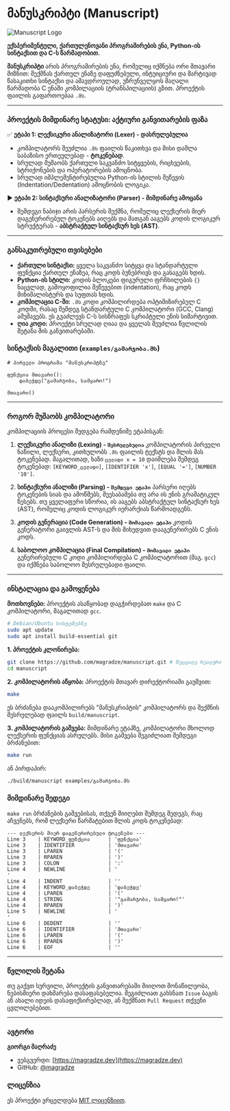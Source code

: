 # მანუსკრიპტი (Manuscript)

![Manuscript Logo](https://placehold.co/800x300/333/eee?text=მანუსკრიპტი)

**ექსპერიმენტული, ქართულენოვანი პროგრამირების ენა, Python-ის სინტაქსით და C-ს წარმადობით.**

**მანუსკრიპტი** არის პროგრამირების ენა, რომელიც იქმნება ორი მთავარი მიზნით: შექმნას ქართულ ენაზე დაფუძნებული, ინტუიციური და მარტივად წასაკითხი სინტაქსი და ამავდროულად, უზრუნველყოს მაღალი წარმადობა C ენაში კომპილაციის (ტრანსპილაციის) გზით. პროექტის ფაილის გაფართოებაა `.მს`.

---

### პროექტის მიმდინარე სტატუსი: **აქტიური განვითარების ფაზა**

✅ **ეტაპი 1: ლექსიკური ანალიზატორი (Lexer) - დასრულებულია**
*   კომპილატორს შეუძლია `.მს` ფაილის წაკითხვა და მისი დაშლა საბაზისო ერთეულებად - **ტოკენებად**.
*   სრულად მუშაობს ქართული საკვანძო სიტყვების, რიცხვების, სტრიქონების და ოპერატორების ამოცნობა.
*   სრულად იმპლემენტირებულია Python-ის სტილის შეწევის (Indentation/Dedentation) ამოცნობის ლოგიკა.

▶️ **ეტაპი 2: სინტაქსური ანალიზატორი (Parser) - მიმდინარე ამოცანა**
*   შემდეგი ნაბიჯი არის პარსერის შექმნა, რომელიც ლექსერის მიერ დაგენერირებულ ტოკენებს აიღებს და მათგან ააგებს კოდის ლოგიკურ სტრუქტურას - **აბსტრაქტულ სინტაქსურ ხეს (AST)**.

---

### განსაკუთრებული თვისებები

*   **ქართული სინტაქსი:** ყველა საკვანძო სიტყვა და სტანდარტული ფუნქცია ქართულ ენაზეა, რაც კოდს ბუნებრივს და გასაგებს ხდის.
*   **Python-ის სტილი:** კოდის ბლოკები ფიგურული ფრჩხილების `{}` ნაცვლად, გამოყოფილია შეწევებით (indentation), რაც კოდს მინიმალისტურს და სუფთას ხდის.
*   **კომპილაცია C-ში:** `.მს` კოდი კომპილირდება ოპტიმიზირებულ C კოდში, რასაც შემდეგ სტანდარტული C კომპილატორი (GCC, Clang) ამუშავებს. ეს გვაძლევს C-ს სისწრაფეს სკრიპტული ენის სიმარტივით.
*   **ღია კოდი:** პროექტი სრულად ღიაა და ყველას შეუძლია წვლილის შეტანა მის განვითარებაში.

### სინტაქსის მაგალითი (`examples/გამარჯობა.მს`)

```georgian-python
# პირველი პროგრამა "მანუსკრიპტზე"

ფუნქცია მთავარი():
    დაბეჭდე("გამარჯობა, სამყარო!")

მთავარი()
```

---

### როგორ მუშაობს კომპილატორი

კომპილაციის პროცესი შედგება რამდენიმე ეტაპისგან:

1.  **ლექსიკური ანალიზი (Lexing) - `შესრულებულია`**
    კომპილატორის პირველი ნაწილი, ლექსერი, კითხულობს `.მს` ფაილის ტექსტს და შლის მას ტოკენებად. მაგალითად, ხაზი `ცვლადი x = 10` დაიშლება შემდეგ ტოკენებად: `[KEYWORD_ცვლადი]`, `[IDENTIFIER 'x']`, `[EQUAL '=']`, `[NUMBER '10']`.

2.  **სინტაქსური ანალიზი (Parsing) - `შემდეგი ეტაპი`**
    პარსერი იღებს ტოკენების სიას და ამოწმებს, შეესაბამება თუ არა ის ენის გრამატიკულ წესებს. თუ ყველაფერი სწორია, ის ააგებს აბსტრაქტულ სინტაქსურ ხეს (AST), რომელიც კოდის ლოგიკურ იერარქიას წარმოადგენს.

3.  **კოდის გენერაცია (Code Generation) - `მომავალი ეტაპი`**
    კოდის გენერატორი გაივლის AST-ს და მის მიხედვით დააგენერირებს C ენის კოდს.

4.  **საბოლოო კომპილაცია (Final Compilation) - `მომავალი ეტაპი`**
    გენერირებული C კოდი კომპილირდება C კომპილატორით (მაგ. `gcc`) და იქმნება საბოლოო შესრულებადი ფაილი.

---

### ინსტალაცია და გამოყენება

**მოთხოვნები:**
პროექტის ასაწყობად დაგჭირდებათ `make` და C კომპილატორი, მაგალითად `gcc`.
```bash
# Debian/Ubuntu სისტემებზე
sudo apt update
sudo apt install build-essential git
```

**1. პროექტის კლონირება:**
```bash
git clone https://github.com/magradze/manuscript.git # შეცვალე რეალური ლინკით
cd manuscript
```

**2. კომპილატორის აწყობა:**
პროექტის მთავარ დირექტორიაში გაუშვით:
```bash
make
```
ეს ბრძანება დააკომპილირებს "მანუსკრიპტის" კომპილატორს და შექმნის შესრულებად ფაილს `build/manuscript`.

**3. კომპილატორის გაშვება:**
მიმდინარე ეტაპზე, კომპილატორი მხოლოდ ლექსერის ფუნქციას ასრულებს. მისი გაშვება შეგიძლიათ შემდეგი ბრძანებით:
```bash
make run
```
ან პირდაპირ:
```bash
./build/manuscript examples/გამარჯობა.მს
```

### მიმდინარე შედეგი

`make run` ბრძანების გაშვებისას, თქვენ მიიღებთ შემდეგ შედეგს, რაც აჩვენებს, რომ ლექსერი წარმატებით შლის კოდს ტოკენებად:
```
--- ლექსერის მიერ დაგენერირებული ტოკენები ---
Line 3    | KEYWORD_ფუნქცია      | 'ფუნქცია'
Line 3    | IDENTIFIER           | 'მთავარი'
Line 3    | LPAREN               | '('
Line 3    | RPAREN               | ')'
Line 3    | COLON                | ':'
Line 4    | NEWLINE              | '
'
Line 4    | INDENT               | ''
Line 4    | KEYWORD_დაბეჭდე      | 'დაბეჭდე'
Line 4    | LPAREN               | '('
Line 4    | STRING               | '"გამარჯობა, სამყარო!"'
Line 4    | RPAREN               | ')'
Line 5    | NEWLINE              | '
'
Line 6    | DEDENT               | ''
Line 6    | IDENTIFIER           | 'მთავარი'
Line 6    | LPAREN               | '('
Line 6    | RPAREN               | ')'
Line 6    | EOF                  | ''
```

---

### წვლილის შეტანა

თუ გაქვთ სურვილი, პროექტის განვითარებაში მიიღოთ მონაწილეობა, ნებისმიერი დახმარება დასაფასებელია. შეგიძლიათ გახსნათ `Issue` ბაგის ან ახალი იდეის დასაფიქსირებლად, ან შექმნათ `Pull Request` თქვენი ცვლილებებით.

---

### ავტორი

**გიორგი მაღრაძე**
*   ვებგვერდი: [https://magradze.dev](https://magradze.dev)
*   GitHub: [@magradze](https://github.com/magradze)

### ლიცენზია

ეს პროექტი ვრცელდება [MIT ლიცენზიით](LICENSE).